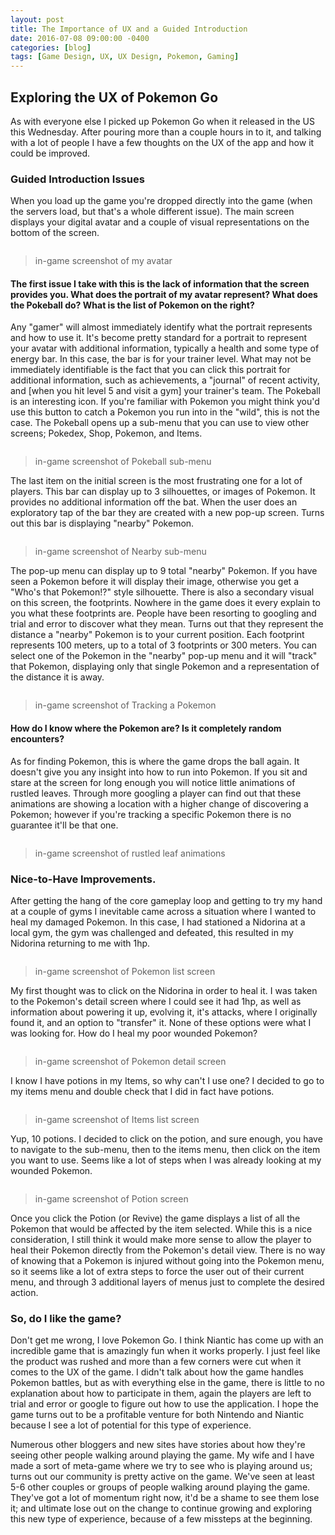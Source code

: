 ```yaml
---
layout: post
title: The Importance of UX and a Guided Introduction
date: 2016-07-08 09:00:00 -0400
categories: [blog]
tags: [Game Design, UX, UX Design, Pokemon, Gaming]
---
```


## Exploring the UX of Pokemon Go

As with everyone else I picked up Pokemon Go when it released in the US this Wednesday. After pouring more than a couple hours in to it, and talking with a lot of people I have a few thoughts on the UX of the app and how it could be improved.


### Guided Introduction Issues

When you load up the game you're dropped directly into the game (when the servers load, but that's a whole different issue). The main screen displays your digital avatar and a couple of visual representations on the bottom of the screen.

<img src="/images/pokemon-ux/pokemon_1.jpg" alt="">

> in-game screenshot of my avatar

#### The first issue I take with this is the lack of information that the screen provides you. What does the portrait of my avatar represent? What does the Pokeball do? What is the list of Pokemon on the right?
Any "gamer" will almost immediately identify what the portrait represents and how to use it. It's become pretty standard for a portrait to represent your avatar with additional information, typically a health and some type of energy bar. In this case, the bar is for your trainer level. What may not be immediately identifiable is the fact that you can click this portrait for additional information, such as achievements, a "journal" of recent activity, and [when you hit level 5 and visit a gym] your trainer's team.
The Pokeball is an interesting icon. If you're familiar with Pokemon you might think you'd use this button to catch a Pokemon you run into in the "wild", this is not the case. The Pokeball opens up a sub-menu that you can use to view other screens; Pokedex, Shop, Pokemon, and Items.

<img src="/images/pokemon-ux/pokemon_6.jpg" alt="">

> in-game screenshot of Pokeball sub-menu

The last item on the initial screen is the most frustrating one for a lot of players. This bar can display up to 3 silhouettes, or images of Pokemon. It provides no additional information off the bat. When the user does an exploratory tap of the bar they are created with a new pop-up screen. Turns out this bar is displaying "nearby" Pokemon.

<img src="/images/pokemon-ux/pokemon_2.jpg" alt="">

> in-game screenshot of Nearby sub-menu

The pop-up menu can display up to 9 total "nearby" Pokemon. If you have seen a Pokemon before it will display their image, otherwise you get a "Who's that Pokemon!?" style silhouette. There is also a secondary visual on this screen, the footprints. Nowhere in the game does it every explain to you what these footprints are. People have been resorting to googling and trial and error to discover what they mean. Turns out that they represent the distance a "nearby" Pokemon is to your current position. Each footprint represents 100 meters, up to a total of 3 footprints or 300 meters. You can select one of the Pokemon in the "nearby" pop-up menu and it will "track" that Pokemon, displaying only that single Pokemon and a representation of the distance it is away.

<img src="/images/pokemon-ux/pokemon_3.jpg" alt="">

> in-game screenshot of Tracking a Pokemon

#### How do I know where the Pokemon are? Is it completely random encounters?

As for finding Pokemon, this is where the game drops the ball again. It doesn't give you any insight into how to run into Pokemon. If you sit and stare at the screen for long enough you will notice little animations of rustled leaves. Through more googling a player can find out that these animations are showing a location with a higher change of discovering a Pokemon; however if you're tracking a specific Pokemon there is no guarantee it'll be that one.

<img src="/images/pokemon-ux/pokemon_5.jpg" alt="">

> in-game screenshot of rustled leaf animations


### Nice-to-Have Improvements.

After getting the hang of the core gameplay loop and getting to try my hand at a couple of gyms I inevitable came across a situation where I wanted to heal my damaged Pokemon. In this case, I had stationed a Nidorina at a local gym, the gym was challenged and defeated, this resulted in my Nidorina returning to me with 1hp.

<img src="/images/pokemon-ux/pokemon_7.jpg" alt="">

> in-game screenshot of Pokemon list screen

My first thought was to click on the Nidorina in order to heal it. I was taken to the Pokemon's detail screen where I could see it had 1hp, as well as information about powering it up, evolving it, it's attacks, where I originally found it, and an option to "transfer" it. None of these options were what I was looking for. How do I heal my poor wounded Pokemon?

<img src="/images/pokemon-ux/pokemon_8.jpg" alt="">

> in-game screenshot of Pokemon detail screen

I know I have potions in my Items, so why can't I use one? I decided to go to my items menu and double check that I did in fact have potions.

<img src="/images/pokemon-ux/pokemon_9.jpg" alt="">

> in-game screenshot of Items list screen

Yup, 10 potions. I decided to click on the potion, and sure enough, you have to navigate to the sub-menu, then to the items menu, then click on the item you want to use. Seems like a lot of steps when I was already looking at my wounded Pokemon.

<img src="/images/pokemon-ux/pokemon_10.jpg" alt="">

> in-game screenshot of Potion screen

Once you click the Potion (or Revive) the game displays a list of all the Pokemon that would be affected by the item selected. While this is a nice consideration, I still think it would make more sense to allow the player to heal their Pokemon directly from the Pokemon's detail view. There is no way of knowing that a Pokemon is injured without going into the Pokemon menu, so it seems like a lot of extra steps to force the user out of their current menu, and through 3 additional layers of menus just to complete the desired action.


### So, do I like the game?

Don't get me wrong, I love Pokemon Go. I think Niantic has come up with an incredible game that is amazingly fun when it works properly. I just feel like the product was rushed and more than a few corners were cut when it comes to the UX of the game. I didn't talk about how the game handles Pokemon battles, but as with everything else in the game, there is little to no explanation about how to participate in them, again the players are left to trial and error or google to figure out how to use the application. I hope the game turns out to be a profitable venture for both Nintendo and Niantic because I see a lot of potential for this type of experience.

Numerous other bloggers and new sites have stories about how they're seeing other people walking around playing the game. My wife and I have made a sort of meta-game where we try to see who is playing around us; turns out our community is pretty active on the game. We've seen at least 5-6 other couples or groups of people walking around playing the game. They've got a lot of momentum right now, it'd be a shame to see them lose it; and ultimate lose out on the change to continue growing and exploring this new type of experience, because of a few missteps at the beginning.
